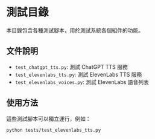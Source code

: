 # 測試目錄

本目錄包含各種測試腳本，用於測試系統各個組件的功能。

## 文件說明

- `test_chatgpt_tts.py`: 測試 ChatGPT TTS 服務
- `test_elevenlabs_tts.py`: 測試 ElevenLabs TTS 服務
- `test_elevenlabs_voices.py`: 測試 ElevenLabs 語音列表

## 使用方法

這些測試腳本可以獨立運行，例如：

```bash
python tests/test_elevenlabs_tts.py
```
